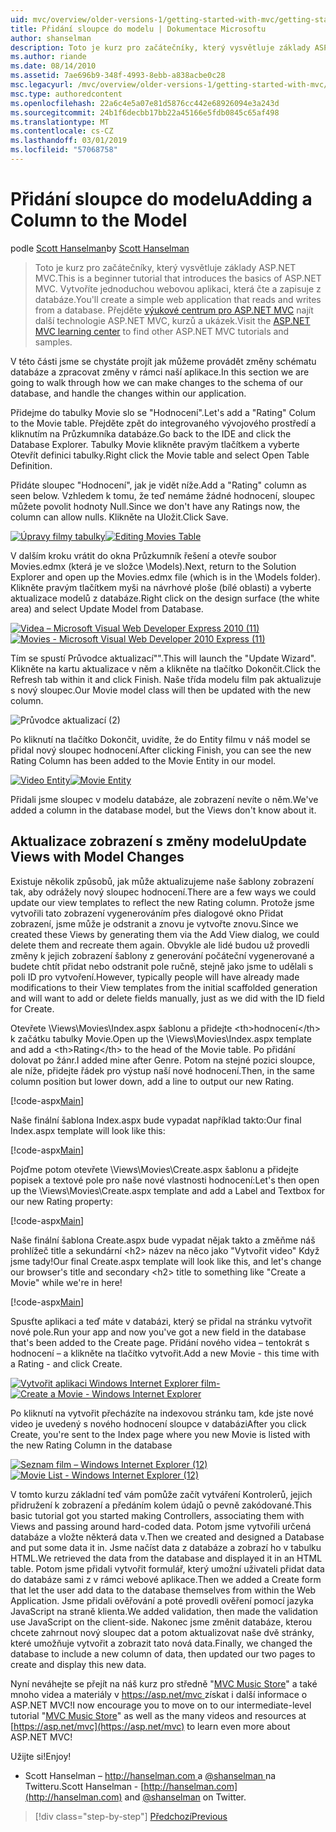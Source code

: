 ```yaml
---
uid: mvc/overview/older-versions-1/getting-started-with-mvc/getting-started-with-mvc-part8
title: Přidání sloupce do modelu | Dokumentace Microsoftu
author: shanselman
description: Toto je kurz pro začátečníky, který vysvětluje základy ASP.NET MVC. Vytvořte jednoduchou webovou aplikaci, která čte a zapisuje z databáze.
ms.author: riande
ms.date: 08/14/2010
ms.assetid: 7ae696b9-348f-4993-8ebb-a838acbe0c28
msc.legacyurl: /mvc/overview/older-versions-1/getting-started-with-mvc/getting-started-with-mvc-part8
msc.type: authoredcontent
ms.openlocfilehash: 22a6c4e5a07e81d5876cc442e68926094e3a243d
ms.sourcegitcommit: 24b1f6decbb17bb22a45166e5fdb0845c65af498
ms.translationtype: MT
ms.contentlocale: cs-CZ
ms.lasthandoff: 03/01/2019
ms.locfileid: "57068758"
---
```

<a name="adding-a-column-to-the-model"></a><span data-ttu-id="58226-104">Přidání sloupce do modelu</span><span class="sxs-lookup"><span data-stu-id="58226-104">Adding a Column to the Model</span></span>
====================
<span data-ttu-id="58226-105">podle [Scott Hanselman](https://github.com/shanselman)</span><span class="sxs-lookup"><span data-stu-id="58226-105">by [Scott Hanselman](https://github.com/shanselman)</span></span>

> <span data-ttu-id="58226-106">Toto je kurz pro začátečníky, který vysvětluje základy ASP.NET MVC.</span><span class="sxs-lookup"><span data-stu-id="58226-106">This is a beginner tutorial that introduces the basics of ASP.NET MVC.</span></span> <span data-ttu-id="58226-107">Vytvoříte jednoduchou webovou aplikaci, která čte a zapisuje z databáze.</span><span class="sxs-lookup"><span data-stu-id="58226-107">You'll create a simple web application that reads and writes from a database.</span></span> <span data-ttu-id="58226-108">Přejděte [výukové centrum pro ASP.NET MVC](../../../index.md) najít další technologie ASP.NET MVC, kurzů a ukázek.</span><span class="sxs-lookup"><span data-stu-id="58226-108">Visit the [ASP.NET MVC learning center](../../../index.md) to find other ASP.NET MVC tutorials and samples.</span></span>


<span data-ttu-id="58226-109">V této části jsme se chystáte projít jak můžeme provádět změny schématu databáze a zpracovat změny v rámci naší aplikace.</span><span class="sxs-lookup"><span data-stu-id="58226-109">In this section we are going to walk through how we can make changes to the schema of our database, and handle the changes within our application.</span></span>

<span data-ttu-id="58226-110">Přidejme do tabulky Movie slo se "Hodnocení".</span><span class="sxs-lookup"><span data-stu-id="58226-110">Let's add a "Rating" Colum to the Movie table.</span></span> <span data-ttu-id="58226-111">Přejděte zpět do integrovaného vývojového prostředí a kliknutím na Průzkumníka databáze.</span><span class="sxs-lookup"><span data-stu-id="58226-111">Go back to the IDE and click the Database Explorer.</span></span> <span data-ttu-id="58226-112">Tabulky Movie klikněte pravým tlačítkem a vyberte Otevřít definici tabulky.</span><span class="sxs-lookup"><span data-stu-id="58226-112">Right click the Movie table and select Open Table Definition.</span></span>

<span data-ttu-id="58226-113">Přidáte sloupec "Hodnocení", jak je vidět níže.</span><span class="sxs-lookup"><span data-stu-id="58226-113">Add a "Rating" column as seen below.</span></span> <span data-ttu-id="58226-114">Vzhledem k tomu, že teď nemáme žádné hodnocení, sloupec můžete povolit hodnoty Null.</span><span class="sxs-lookup"><span data-stu-id="58226-114">Since we don't have any Ratings now, the column can allow nulls.</span></span> <span data-ttu-id="58226-115">Klikněte na Uložit.</span><span class="sxs-lookup"><span data-stu-id="58226-115">Click Save.</span></span>

<span data-ttu-id="58226-116">[![Úpravy filmy tabulky](getting-started-with-mvc-part8/_static/image2.png)](getting-started-with-mvc-part8/_static/image1.png)</span><span class="sxs-lookup"><span data-stu-id="58226-116">[![Editing Movies Table](getting-started-with-mvc-part8/_static/image2.png)](getting-started-with-mvc-part8/_static/image1.png)</span></span>

<span data-ttu-id="58226-117">V dalším kroku vrátit do okna Průzkumník řešení a otevře soubor Movies.edmx (která je ve složce \Models).</span><span class="sxs-lookup"><span data-stu-id="58226-117">Next, return to the Solution Explorer and open up the Movies.edmx file (which is in the \Models folder).</span></span> <span data-ttu-id="58226-118">Klikněte pravým tlačítkem myši na návrhové ploše (bílé oblasti) a vyberte aktualizace modelů z databáze.</span><span class="sxs-lookup"><span data-stu-id="58226-118">Right click on the design surface (the white area) and select Update Model from Database.</span></span>

<span data-ttu-id="58226-119">[![Videa – Microsoft Visual Web Developer Express 2010 (11)](getting-started-with-mvc-part8/_static/image4.png)](getting-started-with-mvc-part8/_static/image3.png)</span><span class="sxs-lookup"><span data-stu-id="58226-119">[![Movies - Microsoft Visual Web Developer 2010 Express (11)](getting-started-with-mvc-part8/_static/image4.png)](getting-started-with-mvc-part8/_static/image3.png)</span></span>

<span data-ttu-id="58226-120">Tím se spustí Průvodce aktualizací"".</span><span class="sxs-lookup"><span data-stu-id="58226-120">This will launch the "Update Wizard".</span></span> <span data-ttu-id="58226-121">Klikněte na kartu aktualizace v něm a klikněte na tlačítko Dokončit.</span><span class="sxs-lookup"><span data-stu-id="58226-121">Click the Refresh tab within it and click Finish.</span></span> <span data-ttu-id="58226-122">Naše třída modelu film pak aktualizuje s nový sloupec.</span><span class="sxs-lookup"><span data-stu-id="58226-122">Our Movie model class will then be updated with the new column.</span></span>

![Průvodce aktualizací (2)](getting-started-with-mvc-part8/_static/image5.png)

<span data-ttu-id="58226-124">Po kliknutí na tlačítko Dokončit, uvidíte, že do Entity filmu v náš model se přidal nový sloupec hodnocení.</span><span class="sxs-lookup"><span data-stu-id="58226-124">After clicking Finish, you can see the new Rating Column has been added to the Movie Entity in our model.</span></span>

<span data-ttu-id="58226-125">[![Video Entity](getting-started-with-mvc-part8/_static/image7.png)](getting-started-with-mvc-part8/_static/image6.png)</span><span class="sxs-lookup"><span data-stu-id="58226-125">[![Movie Entity](getting-started-with-mvc-part8/_static/image7.png)](getting-started-with-mvc-part8/_static/image6.png)</span></span>

<span data-ttu-id="58226-126">Přidali jsme sloupec v modelu databáze, ale zobrazení nevíte o něm.</span><span class="sxs-lookup"><span data-stu-id="58226-126">We've added a column in the database model, but the Views don't know about it.</span></span>

## <a name="update-views-with-model-changes"></a><span data-ttu-id="58226-127">Aktualizace zobrazení s změny modelu</span><span class="sxs-lookup"><span data-stu-id="58226-127">Update Views with Model Changes</span></span>

<span data-ttu-id="58226-128">Existuje několik způsobů, jak může aktualizujeme naše šablony zobrazení tak, aby odrážely nový sloupec hodnocení.</span><span class="sxs-lookup"><span data-stu-id="58226-128">There are a few ways we could update our view templates to reflect the new Rating column.</span></span> <span data-ttu-id="58226-129">Protože jsme vytvořili tato zobrazení vygenerováním přes dialogové okno Přidat zobrazení, jsme může je odstranit a znovu je vytvořte znovu.</span><span class="sxs-lookup"><span data-stu-id="58226-129">Since we created these Views by generating them via the Add View dialog, we could delete them and recreate them again.</span></span> <span data-ttu-id="58226-130">Obvykle ale lidé budou už provedli změny k jejich zobrazení šablony z generování počáteční vygenerované a budete chtít přidat nebo odstranit pole ručně, stejně jako jsme to udělali s poli ID pro vytvoření.</span><span class="sxs-lookup"><span data-stu-id="58226-130">However, typically people will have already made modifications to their View templates from the initial scaffolded generation and will want to add or delete fields manually, just as we did with the ID field for Create.</span></span>

<span data-ttu-id="58226-131">Otevřete \Views\Movies\Index.aspx šablonu a přidejte &lt;th&gt;hodnocení&lt;/th&gt; k začátku tabulky Movie.</span><span class="sxs-lookup"><span data-stu-id="58226-131">Open up the \Views\Movies\Index.aspx template and add a &lt;th&gt;Rating&lt;/th&gt; to the head of the Movie table.</span></span> <span data-ttu-id="58226-132">Po přidání dolovat po žánr.</span><span class="sxs-lookup"><span data-stu-id="58226-132">I added mine after Genre.</span></span> <span data-ttu-id="58226-133">Potom na stejné pozici sloupce, ale níže, přidejte řádek pro výstup naší nové hodnocení.</span><span class="sxs-lookup"><span data-stu-id="58226-133">Then, in the same column position but lower down, add a line to output our new Rating.</span></span>

[!code-aspx[Main](getting-started-with-mvc-part8/samples/sample1.aspx)]

<span data-ttu-id="58226-134">Naše finální šablona Index.aspx bude vypadat například takto:</span><span class="sxs-lookup"><span data-stu-id="58226-134">Our final Index.aspx template will look like this:</span></span>

[!code-aspx[Main](getting-started-with-mvc-part8/samples/sample2.aspx)]

<span data-ttu-id="58226-135">Pojďme potom otevřete \Views\Movies\Create.aspx šablonu a přidejte popisek a textové pole pro naše nové vlastnosti hodnocení:</span><span class="sxs-lookup"><span data-stu-id="58226-135">Let's then open up the \Views\Movies\Create.aspx template and add a Label and Textbox for our new Rating property:</span></span>

[!code-aspx[Main](getting-started-with-mvc-part8/samples/sample3.aspx)]

<span data-ttu-id="58226-136">Naše finální šablona Create.aspx bude vypadat nějak takto a změňme náš prohlížeč title a sekundární &lt;h2&gt; název na něco jako "Vytvořit video" Když jsme tady!</span><span class="sxs-lookup"><span data-stu-id="58226-136">Our final Create.aspx template will look like this, and let's change our browser's title and secondary &lt;h2&gt; title to something like "Create a Movie" while we're in here!</span></span>

[!code-aspx[Main](getting-started-with-mvc-part8/samples/sample4.aspx)]

<span data-ttu-id="58226-137">Spusťte aplikaci a teď máte v databázi, který se přidal na stránku vytvořit nové pole.</span><span class="sxs-lookup"><span data-stu-id="58226-137">Run your app and now you've got a new field in the database that's been added to the Create page.</span></span> <span data-ttu-id="58226-138">Přidání nového videa – tentokrát s hodnocení – a klikněte na tlačítko vytvořit.</span><span class="sxs-lookup"><span data-stu-id="58226-138">Add a new Movie - this time with a Rating - and click Create.</span></span>

<span data-ttu-id="58226-139">[![Vytvořit aplikaci Windows Internet Explorer film-](getting-started-with-mvc-part8/_static/image9.png)](getting-started-with-mvc-part8/_static/image8.png)</span><span class="sxs-lookup"><span data-stu-id="58226-139">[![Create a Movie - Windows Internet Explorer](getting-started-with-mvc-part8/_static/image9.png)](getting-started-with-mvc-part8/_static/image8.png)</span></span>

<span data-ttu-id="58226-140">Po kliknutí na vytvořit přecházíte na indexovou stránku tam, kde jste nové video je uvedený s nového hodnocení sloupce v databázi</span><span class="sxs-lookup"><span data-stu-id="58226-140">After you click Create, you're sent to the Index page where you new Movie is listed with the new Rating Column in the database</span></span>

<span data-ttu-id="58226-141">[![Seznam film – Windows Internet Explorer (12)](getting-started-with-mvc-part8/_static/image11.png)](getting-started-with-mvc-part8/_static/image10.png)</span><span class="sxs-lookup"><span data-stu-id="58226-141">[![Movie List - Windows Internet Explorer (12)](getting-started-with-mvc-part8/_static/image11.png)](getting-started-with-mvc-part8/_static/image10.png)</span></span>

<span data-ttu-id="58226-142">V tomto kurzu základní teď vám pomůže začít vytváření Kontrolerů, jejich přidružení k zobrazení a předáním kolem údajů o pevně zakódované.</span><span class="sxs-lookup"><span data-stu-id="58226-142">This basic tutorial got you started making Controllers, associating them with Views and passing around hard-coded data.</span></span> <span data-ttu-id="58226-143">Potom jsme vytvořili určená databáze a vložte některá data v.</span><span class="sxs-lookup"><span data-stu-id="58226-143">Then we created and designed a Database and put some data it in.</span></span> <span data-ttu-id="58226-144">Jsme načíst data z databáze a zobrazí ho v tabulku HTML.</span><span class="sxs-lookup"><span data-stu-id="58226-144">We retrieved the data from the database and displayed it in an HTML table.</span></span> <span data-ttu-id="58226-145">Potom jsme přidali vytvořit formulář, který umožní uživateli přidat data do databáze sami z v rámci webové aplikace.</span><span class="sxs-lookup"><span data-stu-id="58226-145">Then we added a Create form that let the user add data to the database themselves from within the Web Application.</span></span> <span data-ttu-id="58226-146">Jsme přidali ověřování a poté provedli ověření pomocí jazyka JavaScript na straně klienta.</span><span class="sxs-lookup"><span data-stu-id="58226-146">We added validation, then made the validation use JavaScript on the client-side.</span></span> <span data-ttu-id="58226-147">Nakonec jsme změnit databáze, kterou chcete zahrnout nový sloupec dat a potom aktualizovat naše dvě stránky, které umožňuje vytvořit a zobrazit tato nová data.</span><span class="sxs-lookup"><span data-stu-id="58226-147">Finally, we changed the database to include a new column of data, then updated our two pages to create and display this new data.</span></span>

<span data-ttu-id="58226-148">Nyní neváhejte se přejít na náš kurz pro středně "[MVC Music Store](../../older-versions/mvc-music-store/mvc-music-store-part-1.md)" a také mnoho videa a materiály v [ https://asp.net/mvc ](https://asp.net/mvc) získat i další informace o ASP.NET MVC!</span><span class="sxs-lookup"><span data-stu-id="58226-148">I now encourage you to move on to our intermediate-level tutorial "[MVC Music Store](../../older-versions/mvc-music-store/mvc-music-store-part-1.md)" as well as the many videos and resources at [https://asp.net/mvc](https://asp.net/mvc) to learn even more about ASP.NET MVC!</span></span>

<span data-ttu-id="58226-149">Užijte si!</span><span class="sxs-lookup"><span data-stu-id="58226-149">Enjoy!</span></span>

- <span data-ttu-id="58226-150">Scott Hanselman – [ http://hanselman.com ](http://hanselman.com) a [ @shanselman ](http://twitter.com/shanselman) na Twitteru.</span><span class="sxs-lookup"><span data-stu-id="58226-150">Scott Hanselman - [http://hanselman.com](http://hanselman.com) and [@shanselman](http://twitter.com/shanselman) on Twitter.</span></span>

> [!div class="step-by-step"]
> [<span data-ttu-id="58226-151">Předchozí</span><span class="sxs-lookup"><span data-stu-id="58226-151">Previous</span></span>](getting-started-with-mvc-part7.md)
